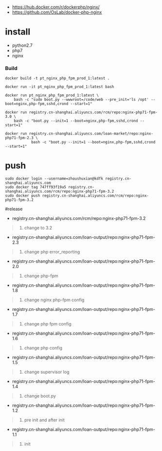 
- https://hub.docker.com/r/dockerphp/nginx/
- https://github.com/OsLab/docker-php-nginx


# install 

- python2.7
- php7
- nginx

### Build
    
    docker build -t pt_nginx_php_fpm_prod_1:latest .
    
    docker run -it pt_nginx_php_fpm_prod_1:latest bash
    
    docker run pt_nginx_php_fpm_prod_1:latest \
        bash -c "sudo boot.py --wwwroot=/code/web --pre_init='ls /opt' --boot=nginx,php-fpm,sshd,crond --start=1"

    docker run registry.cn-shanghai.aliyuncs.com/rcm/repo:nginx-php71-fpm-3.0 \
        bash -c "boot.py --init=1 --boot=nginx,php-fpm,sshd,crond --start=1"
        
    docker run registry.cn-shanghai.aliyuncs.com/loan-market/repo:nginx-php71-fpm-2.3 \
                bash -c "boot.py --init=1 --boot=nginx,php-fpm,sshd,crond --start=1"
                

# push

    sudo docker login --username=zhoushuxian@kdfk registry.cn-shanghai.aliyuncs.com
    sudo docker tag 747ff93f19a5 registry.cn-shanghai.aliyuncs.com/rcm/repo:nginx-php71-fpm-3.2
    sudo docker push registry.cn-shanghai.aliyuncs.com/rcm/repo:nginx-php71-fpm-3.2

   
#release

* registry.cn-shanghai.aliyuncs.com/rcm/repo:nginx-php71-fpm-3.2

> 1. change to 3.2

* registry.cn-shanghai.aliyuncs.com/loan-output/repo:nginx-php71-fpm-2.3

> 1. change php error_reporting

* registry.cn-shanghai.aliyuncs.com/loan-output/repo:nginx-php71-fpm-2.0

> 1. change php-fpm

* registry.cn-shanghai.aliyuncs.com/loan-output/repo:nginx-php71-fpm-1.8

> 1. change nginx php-fpm config

* registry.cn-shanghai.aliyuncs.com/loan-output/repo:nginx-php71-fpm-1.7

> 1. change php fpm config

* registry.cn-shanghai.aliyuncs.com/loan-output/repo:nginx-php71-fpm-1.6

> 1. change php config

* registry.cn-shanghai.aliyuncs.com/loan-output/repo:nginx-php71-fpm-1.5

> 1. change supervisor log

* registry.cn-shanghai.aliyuncs.com/loan-output/repo:nginx-php71-fpm-1.4

> 1. change boot.py

* registry.cn-shanghai.aliyuncs.com/loan-output/repo:nginx-php71-fpm-1.2

> 1. pre init and after init
    
    
* registry.cn-shanghai.aliyuncs.com/loan-output/repo:nginx-php71-fpm-1.1

> 1. init
